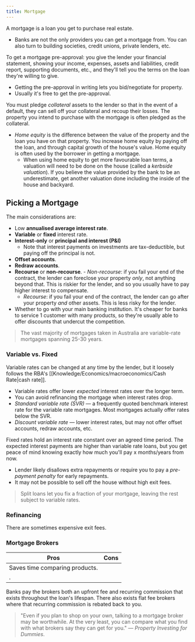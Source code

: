 ```yaml
---
title: Mortgage
---
```


A mortgage is a loan you get to purchase real estate.
- Banks are not the only providers you can get a mortgage from. You can also turn to building societies, credit unions, private lenders, etc.

To get a mortgage pre-approval: you give the lender your financial statement, showing your income, expenses, assets and liabilities, credit report, supporting documents, etc., and they'll tell you the terms on the loan they're willing to give.
- Getting the pre-approval in writing lets you bid/negotiate for property.
- Usually it's free to get the pre-approval.

You must pledge *collateral* assets to the lender so that in the event of a default, they can sell off your collateral and recoup their losses. The property you intend to purchase with the mortgage is often pledged as the collateral.
- *Home equity* is the difference between the value of the property and the loan you have on that property. You increase home equity by paying off the loan, and through capital growth of the house's value. Home equity is often used by the borrower in getting a mortgage.
	- When using home equity to get more favourable loan terms, a valuation will need to be done on the house (called a *kerbside valuation*). If you believe the value provided by the bank to be an underestimate, get another valuation done including the inside of the house and backyard.

## Picking a Mortgage
The main considerations are:
- Low **annualised average interest rate**.
- **Variable** or **fixed** interest rate.
- **Interest-only** or **principal and interest (P&I)**
	- Note that interest payments on investments are tax-deductible, but paying off the principal is not.
- **Offset accounts**.
- **Redraw accounts**.
- **Recourse** or **non-recourse**.
		- *Non-recourse*: if you fail your end of the contract, the lender can foreclose your property *only*, not anything beyond that. This is riskier for the lender, and so you usually have to pay higher interest to compensate.
	- *Recourse*: if you fail your end of the contract, the lender can go after your property *and* other assets. This is less risky for the lender.
- Whether to go with your main banking institution. It's cheaper for banks to service 1 customer with many products, so they're usually able to offer discounts that undercut the competition.

> The vast majority of mortgages taken in Australia are variable-rate mortgages spanning 25-30 years.

### Variable vs. Fixed
Variable rates can be changed at any time by the lender, but it loosely follows the RBA's [[Knowledge/Economics/macroeconomics/Cash Rate|cash rate]].
- Variable rates offer lower *expected* interest rates over the longer term.
- You can avoid refinancing the mortgage when interest rates drop.
- *Standard variable rate (SVR)* — a frequently quoted benchmark interest rate for the variable rate mortgages. Most mortgages actually offer rates below the SVR.
- *Discount variable rate* — lower interest rates, but may not offer offset accounts, redraw accounts, etc.

Fixed rates hold an interest rate constant over an agreed time period. The expected interest payments are higher than variable rate loans, but you get peace of mind knowing exactly how much you'll pay x months/years from now.
- Lender likely disallows extra repayments or require you to pay a *pre-payment penalty* for early repayments. 
- It may not be possible to sell off the house without high exit fees.

> Split loans let you fix a fraction of your mortgage, leaving the rest subject to variable rates.

### Refinancing

There are sometimes expensive exit fees.

### Mortgage Brokers

| Pros                           | Cons |
| ------------------------------ | ---- |
| Saves time comparing products. |      |
| .        |      |

Banks pay the brokers both an upfront fee and recurring commission that exists throughout the loan's lifespan. There also exists flat fee brokers where that recurring commission is rebated back to you.

> "Even if you plan to shop on your own, talking to a mortgage broker may be worthwhile. At the very least, you can compare what you find with what brokers say they can get for you." — *Property Investing for Dummies*.
